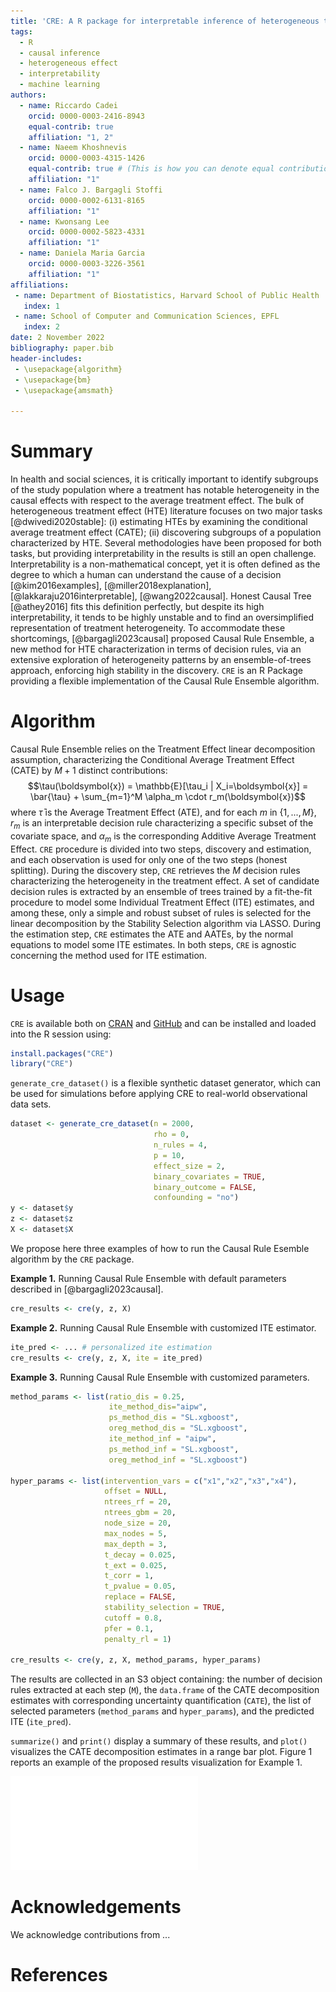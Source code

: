 ```yaml
---
title: 'CRE: A R package for interpretable inference of heterogeneous treatment effects'
tags:
  - R
  - causal inference
  - heterogeneous effect 
  - interpretability
  - machine learning
authors:
  - name: Riccardo Cadei
    orcid: 0000-0003-2416-8943
    equal-contrib: true
    affiliation: "1, 2"
  - name: Naeem Khoshnevis
    orcid: 0000-0003-4315-1426
    equal-contrib: true # (This is how you can denote equal contributions between multiple authors)
    affiliation: "1"
  - name: Falco J. Bargagli Stoffi
    orcid: 0000-0002-6131-8165
    affiliation: "1"
  - name: Kwonsang Lee
    orcid: 0000-0002-5823-4331
    affiliation: "1"
  - name: Daniela Maria Garcia
    orcid: 0000-0003-3226-3561
    affiliation: "1"
affiliations:
 - name: Department of Biostatistics, Harvard School of Public Health
   index: 1
 - name: School of Computer and Communication Sciences, EPFL
   index: 2
date: 2 November 2022
bibliography: paper.bib
header-includes: 
 - \usepackage{algorithm}
 - \usepackage{bm}
 - \usepackage{amsmath}

---
```


# Summary

In health and social sciences, it is critically important to identify subgroups of the study population where a treatment has notable heterogeneity in the causal effects with respect to the average treatment effect. The bulk of heterogeneous treatment effect (HTE) literature focuses on two major tasks [@dwivedi2020stable]: (i) estimating HTEs by examining the conditional average treatment effect (CATE); (ii) discovering subgroups of a population characterized by HTE. 
Several methodologies have been proposed for both tasks, but providing interpretability in the results is still an open challenge. Interpretability is a non-mathematical concept, yet it is often defined as the degree to which a human can understand the cause of a decision [@kim2016examples], [@miller2018explanation], [@lakkaraju2016interpretable], [@wang2022causal]. Honest Causal Tree [@athey2016] fits this definition perfectly, but despite its high interpretability, it tends to be highly unstable and to find an oversimplified representation of treatment heterogeneity. To accommodate these shortcomings, [@bargagli2023causal] proposed Causal Rule Ensemble, a new method for HTE characterization in terms of decision rules, via an extensive exploration of heterogeneity patterns by an ensemble-of-trees approach, enforcing high stability in the discovery. `CRE` is an R Package providing a flexible implementation of the Causal Rule Ensemble algorithm.


# Algorithm

Causal Rule Ensemble relies on the Treatment Effect linear decomposition assumption, characterizing the Conditional Average Treatment Effect (CATE) by $M+1$ distinct contributions:
$$\tau(\boldsymbol{x}) = \mathbb{E}[\tau_i | X_i=\boldsymbol{x}] = \bar{\tau} + \sum_{m=1}^M \alpha_m \cdot r_m(\boldsymbol{x})$$
where $\bar{\tau}$ is the Average Treatment Effect (ATE), and for each $m$ in $\{1,..., M\}$, $r_m$ is an interpretable decision rule characterizing a specific subset of the covariate space, and $\alpha_m$ is the corresponding Additive Average Treatment Effect.
`CRE` procedure is divided into two steps, discovery and estimation, and each observation is used for only one of the two steps (honest splitting).
During the discovery step, `CRE` retrieves the $M$ decision rules characterizing the heterogeneity in the treatment effect. A set of candidate decision rules is extracted by an ensemble of trees trained by a fit-the-fit procedure to model some Individual Treatment Effect (ITE) estimates, and among these, only a simple and robust subset of rules is selected for the linear decomposition by the Stability Selection algorithm via LASSO.
During the estimation step, `CRE` estimates the ATE and AATEs, by the normal equations to model some ITE estimates.
In both steps, `CRE` is agnostic concerning the method used for ITE estimation.


# Usage
`CRE` is available both on [CRAN](https://cran.r-project.org/web/packages/CRE/index.html) and [GitHub](https://github.com/NSAPH-Software/CRE) and can be installed and loaded into the R session
using:
```R
install.packages("CRE")
library("CRE")
```

`generate_cre_dataset()` is a flexible synthetic dataset generator, which can be used for simulations before applying CRE to real-world observational data sets. 
```R
dataset <- generate_cre_dataset(n = 2000, 
                                rho = 0, 
                                n_rules = 4, 
                                p = 10,
                                effect_size = 2, 
                                binary_covariates = TRUE,
                                binary_outcome = FALSE,
                                confounding = "no")
y <- dataset$y
z <- dataset$z
X <- dataset$X
```

We propose here three examples of how to run the Causal Rule Esemble algorithm by the `CRE` package.

**Example 1.** Running Causal Rule Ensemble with default parameters described in [@bargagli2023causal].
```R
cre_results <- cre(y, z, X)
```

**Example 2.** Running Causal Rule Ensemble with customized ITE estimator.
```R
ite_pred <- ... # personalized ite estimation
cre_results <- cre(y, z, X, ite = ite_pred)
```

**Example 3.** Running Causal Rule Ensemble with customized parameters.
```R
method_params <- list(ratio_dis = 0.25,
                      ite_method_dis="aipw",
                      ps_method_dis = "SL.xgboost",
                      oreg_method_dis = "SL.xgboost",
                      ite_method_inf = "aipw",
                      ps_method_inf = "SL.xgboost",
                      oreg_method_inf = "SL.xgboost")

hyper_params <- list(intervention_vars = c("x1","x2","x3","x4"),
                     offset = NULL,
                     ntrees_rf = 20,
                     ntrees_gbm = 20,
                     node_size = 20,
                     max_nodes = 5,
                     max_depth = 3,
                     t_decay = 0.025,
                     t_ext = 0.025,
                     t_corr = 1,
                     t_pvalue = 0.05,
                     replace = FALSE,
                     stability_selection = TRUE,
                     cutoff = 0.8,
                     pfer = 0.1,
                     penalty_rl = 1)

cre_results <- cre(y, z, X, method_params, hyper_params)
```

The results are collected in an S3 object containing: the number of decision rules extracted at each step (`M`), the `data.frame` of the CATE decomposition estimates with corresponding uncertainty quantification (`CATE`), the list of selected parameters (`method_params` and `hyper_params`), and the predicted ITE (`ite_pred`). 

`summarize()` and `print()` display a summary of these results, and `plot()` visualizes the CATE decomposition estimates in a range bar plot. Figure 1 reports an example of the proposed results visualization for Example 1. 

![visualization](images/example.pdf "Visualization of Causal Rule Ensemble HTE linear decomposition for Example 1. For each decision rule discovered, the corresponding AATE estimate with 95% confidence interval is reported in a range bar plot. The decision rules are ordered from the most vulnerable (high AATE) to the least, and the ATE is reported on top of the plot.")

# Acknowledgements

We acknowledge contributions from ...

# References

